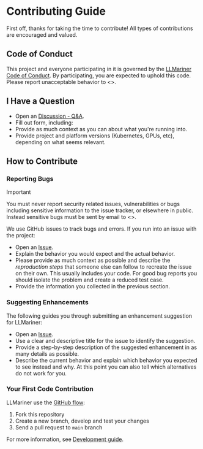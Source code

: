 # Contributing Guide

First off, thanks for taking the time to contribute!
All types of contributions are encouraged and valued.

## Code of Conduct

This project and everyone participating in it is governed by the
[LLMariner Code of Conduct](https://github.com/llmariner/llmarinerblob/master/CODE_OF_CONDUCT.md).
By participating, you are expected to uphold this code. Please report unacceptable behavior
to <>.

## I Have a Question

- Open an [Discussion - Q&A](https://github.com/llmariner/llmariner/discussions/new?category=q-a).
- Fill out form, including:
- Provide as much context as you can about what you're running into.
- Provide project and platform versions (Kubernetes, GPUs, etc), depending on what seems relevant.

## How to Contribute

### Reporting Bugs

> [!IMPORTANT]
> You must never report security related issues, vulnerabilities or bugs including sensitive information to the issue tracker, or elsewhere in public. Instead sensitive bugs must be sent by email to <>.

We use GitHub issues to track bugs and errors. If you run into an issue with the project:

- Open an [Issue](https://github.com/llmariner/llmariner/issues/new?assignees=&labels=bug&projects=&template=bug_report.md).
- Explain the behavior you would expect and the actual behavior.
- Please provide as much context as possible and describe the *reproduction steps* that someone else can follow to recreate the issue on their own. This usually includes your code. For good bug reports you should isolate the problem and create a reduced test case.
- Provide the information you collected in the previous section.

### Suggesting Enhancements

The following guides you through submitting an enhancement suggestion for LLMariner:

- Open an [Issue](https://github.com/llmariner/llmariner/issues/new?assignees=&labels=enhancement&projects=&template=feature_request.md).
- Use a clear and descriptive title for the issue to identify the suggestion.
- Provide a step-by-step description of the suggested enhancement in as many details as possible.
- Describe the current behavior and explain which behavior you expected to see instead and why. At this point you can also tell which alternatives do not work for you.

### Your First Code Contribution

LLMariner use the [GitHub flow](https://guides.github.com/introduction/flow/):

1. Fork this repository
1. Create a new branch, develop and test your changes
1. Send a pull request to `main` branch

For more information, see [Development guide](./DEVELOPMENT.md).
